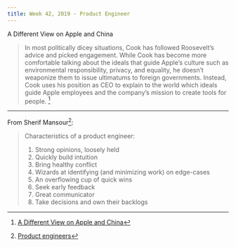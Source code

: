 ```yaml
---
title: Week 42, 2019 - Product Engineer
---
```


A Different View on Apple and China

> In most politically dicey situations, Cook has followed Roosevelt’s advice and picked engagement. While Cook has become more comfortable talking about the ideals that guide Apple’s culture such as environmental responsibility, privacy, and equality, he doesn’t weaponize them to issue ultimatums to foreign governments. Instead, Cook uses his position as CEO to explain to the world which ideals guide Apple employees and the company’s mission to create tools for people. [^1]

---

From Sherif Mansour[^2]:

> Characteristics of a product engineer:
>
> 1. Strong opinions, loosely held
> 2. Quickly build intuition
> 3. Bring healthy conflict
> 4. Wizards at identifying (and minimizing work) on edge-cases
> 5. An overflowing cup of quick wins
> 6. Seek early feedback
> 7. Great communicator
> 8. Take decisions and own their backlogs

[^1]: [A Different View on Apple and China](https://www.aboveavalon.com/notes/2019/10/15/a-different-view-on-apple-and-china)
[^2]: [Product engineers](https://medium.com/@sherifmansour/product-engineers-f424da766871)